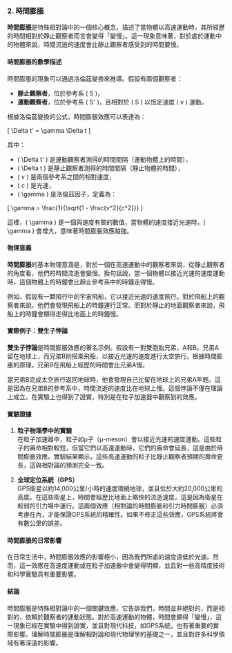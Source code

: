 ### 2. 時間膨脹

**時間膨脹**是特殊相對論中的一個核心概念，描述了當物體以高速運動時，其所經歷的時間相對於靜止觀察者而言會變得「變慢」。這一現象意味著，對於處於運動中的物體來說，時間流逝的速度會比靜止觀察者感受到的時間要慢。

#### 時間膨脹的數學描述

時間膨脹的現象可以通過洛倫茲變換來推導。假設有兩個觀察者：
- **靜止觀察者**，位於參考系 \( S \)，
- **運動觀察者**，位於參考系 \( S' \)，且相對於 \( S \) 以恆定速度 \( v \) 運動。

根據洛倫茲變換的公式，時間膨脹效應可以表達為：

\[
\Delta t' = \gamma \Delta t
\]

其中：
- \( \Delta t' \) 是運動觀察者測得的時間間隔（運動物體上的時間），
- \( \Delta t \) 是靜止觀察者測得的時間間隔（靜止物體的時間），
- \( v \) 是兩個參考系之間的相對速度，
- \( c \) 是光速，
- \( \gamma \) 是洛倫茲因子，定義為：

\[
\gamma = \frac{1}{\sqrt{1 - \frac{v^2}{c^2}}}
\]

這裡，\( \gamma \) 是一個與速度有關的數值，當物體的速度接近光速時，\( \gamma \) 會增大，意味著時間膨脹效應越強。

#### 物理意義

**時間膨脹**的基本物理意涵是，對於一個在高速運動中的觀察者來說，從靜止觀察者的角度看，他們的時間流逝會變慢。換句話說，當一個物體以接近光速的速度運動時，這個物體上的時鐘會比靜止參考系中的時鐘走得慢。

例如，假設有一顆飛行中的宇宙飛船，它以接近光速的速度飛行。對於飛船上的觀察者來說，他們會發現飛船上的時鐘運行正常。而對於靜止的地面觀察者來說，飛船上的時鐘會顯得走得比地面上的時鐘慢。

#### 實際例子：雙生子悖論

**雙生子悖論**是時間膨脹效應的著名示例。假設有一對雙胞胎兄弟，A和B。兄弟A留在地球上，而兄弟B則搭乘飛船，以接近光速的速度進行太空旅行。根據時間膨脹的原理，兄弟B在飛船上經歷的時間會比兄弟A慢。

當兄弟B完成太空旅行返回地球時，他會發現自己比留在地球上的兄弟A年輕。這是因為在兄弟B的參考系中，時間流逝的速度比在地球上慢。這個悖論不僅在理論上成立，在實驗上也得到了證實，特別是在粒子加速器中觀察到的效應。

#### 實驗證據

1. **粒子物理學中的實驗**  
   在粒子加速器中，粒子如μ子（μ-meson）會以接近光速的速度運動。這些粒子的壽命相對較短，但當它們以高速運動時，它們的壽命會延長，這是由於時間膨脹效應。實驗結果顯示，這些高速運動的粒子比靜止觀察者預期的壽命更長，這與相對論的預測完全一致。

2. **全球定位系統（GPS）**  
   GPS衛星以約14,000公里/小時的速度環繞地球，並且位於大約20,000公里的高度。在這些衛星上，時間會經歷比地面上略快的流逝速度，這是因為衛星在較弱的引力場中運行。這兩個效應（相對論的時間膨脹和引力時間膨脹）必須考慮在內，才能保證GPS系統的精確性。如果不修正這些效應，GPS系統將會有數公里的誤差。

#### 時間膨脹的日常影響

在日常生活中，時間膨脹效應的影響極小，因為我們所處的速度遠低於光速。然而，這一效應在高速度運動或在粒子加速器中會變得明顯，並且對一些高精度技術和科學實驗具有重要影響。

#### 結論

時間膨脹是特殊相對論中的一個關鍵效應，它告訴我們，時間並非絕對的，而是相對的，依賴於觀察者的運動狀態。對於高速運動的物體，時間會顯得「變慢」，這一現象已經在實驗中得到證實，並且對現代科技，如GPS系統，也有著重要的實際影響。理解時間膨脹是理解相對論和現代物理學的基礎之一，並且對許多科學領域有著深遠的影響。